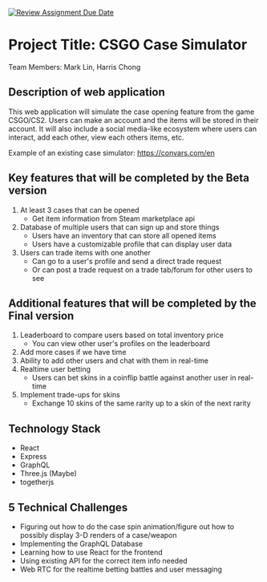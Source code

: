 [![Review Assignment Due Date](https://classroom.github.com/assets/deadline-readme-button-24ddc0f5d75046c5622901739e7c5dd533143b0c8e959d652212380cedb1ea36.svg)](https://classroom.github.com/a/KRLE_tfD)
# Project Title: CSGO Case Simulator
Team Members: Mark Lin, Harris Chong

## Description of web application
This web application will simulate the case opening feature from the game CSGO/CS2. Users can make an account and the items will be stored in their account. It will also include a social media-like ecosystem where users can interact, add each other, view each others items, etc.

Example of an existing case simulator: https://convars.com/en

## Key features that will be completed by the Beta version
1. At least 3 cases that can be opened
   - Get item information from Steam marketplace api
2. Database of multiple users that can sign up and store things
   - Users have an inventory that can store all opened items
   - Users have a customizable profile that can display user data
3. Users can trade items with one another
   - Can go to a user's profile and send a direct trade request
   - Or can post a trade request on a trade tab/forum for other users to see

## Additional features that will be completed by the Final version
1. Leaderboard to compare users based on total inventory price
   - You can view other user's profiles on the leaderboard
2. Add more cases if we have time
3. Ability to add other users and chat with them in real-time
4. Realtime user betting
   - Users can bet skins in a coinflip battle against another user in real-time
5. Implement trade-ups for skins
   - Exchange 10 skins of the same rarity up to a skin of the next rarity

## Technology Stack
- React
- Express
- GraphQL
- Three.js (Maybe)
- togetherjs

## 5 Technical Challenges
- Figuring out how to do the case spin animation/figure out how to possibly display 3-D renders of a case/weapon
- Implementing the GraphQL Database
- Learning how to use React for the frontend
- Using existing API for the correct item info needed
- Web RTC for the realtime betting battles and user messaging

